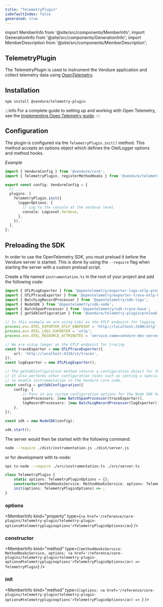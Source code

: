 ```yaml
---
title: "TelemetryPlugin"
isDefaultIndex: false
generated: true
---
```

<!-- This file was generated from the Vendure source. Do not modify. Instead, re-run the "docs:build" script -->
import MemberInfo from '@site/src/components/MemberInfo';
import GenerationInfo from '@site/src/components/GenerationInfo';
import MemberDescription from '@site/src/components/MemberDescription';


## TelemetryPlugin

<GenerationInfo sourceFile="packages/telemetry-plugin/src/telemetry.plugin.ts" sourceLine="107" packageName="@vendure/telemetry-plugin" since="3.3.0" />

The TelemetryPlugin is used to instrument the Vendure application and collect telemetry data using
[OpenTelemetry](https://opentelemetry.io/).

## Installation

```
npm install @vendure/telemetry-plugin
```

:::info
For a complete guide to setting up and working with Open Telemetry, see
the [Implementing Open Telemetry guide](/guides/how-to/telemetry/).
:::

## Configuration

The plugin is configured via the `TelemetryPlugin.init()` method. This method accepts an options object
which defines the OtelLogger options and method hooks.

*Example*

```ts
import { VendureConfig } from '@vendure/core';
import { TelemetryPlugin, registerMethodHooks } from '@vendure/telemetry-plugin';

export const config: VendureConfig = {
  // ...
  plugins: [
    TelemetryPlugin.init({
      loggerOptions: {
        // Log to the console at the verbose level
        console: LogLevel.Verbose,
      },
    }),
  ],
};
```

## Preloading the SDK

In order to use the OpenTelemetry SDK, you must preload it before the Vendure server is started.
This is done by using the `--require` flag when starting the server with a custom preload script.

Create a file named `instrumentation.ts` in the root of your project and add the following code:

```ts
import { OTLPLogExporter } from '@opentelemetry/exporter-logs-otlp-proto';
import { OTLPTraceExporter } from '@opentelemetry/exporter-trace-otlp-http';
import { BatchLogRecordProcessor } from '@opentelemetry/sdk-logs';
import { NodeSDK } from '@opentelemetry/sdk-node';
import { BatchSpanProcessor } from '@opentelemetry/sdk-trace-base';
import { getSdkConfiguration } from '@vendure/telemetry-plugin/preload';

// In this example we are using Loki as the OTLP endpoint for logging
process.env.OTEL_EXPORTER_OTLP_ENDPOINT = 'http://localhost:3100/otlp';
process.env.OTEL_LOGS_EXPORTER = 'otlp';
process.env.OTEL_RESOURCE_ATTRIBUTES = 'service.name=vendure-dev-server';

// We are using Jaeger as the OTLP endpoint for tracing
const traceExporter = new OTLPTraceExporter({
    url: 'http://localhost:4318/v1/traces',
});
const logExporter = new OTLPLogExporter();

// The getSdkConfiguration method returns a configuration object for the OpenTelemetry Node SDK.
// It also performs other configuration tasks such as setting a special environment variable
// to enable instrumentation in the Vendure core code.
const config = getSdkConfiguration({
    config: {
        // Pass in any custom configuration options for the Node SDK here
        spanProcessors: [new BatchSpanProcessor(traceExporter)],
        logRecordProcessors: [new BatchLogRecordProcessor(logExporter)],
    },
});

const sdk = new NodeSDK(config);

sdk.start();
```

The server would then be started with the following command:

```bash
node --require ./dist/instrumentation.js ./dist/server.js
```

or for development with ts-node:

```bash
npx ts-node --require ./src/instrumentation.ts ./src/server.ts
```

```ts title="Signature"
class TelemetryPlugin {
    static options: TelemetryPluginOptions = {};
    constructor(methodHooksService: MethodHooksService, options: TelemetryPluginOptions)
    init(options: TelemetryPluginOptions) => ;
}
```

<div className="members-wrapper">

### options

<MemberInfo kind="property" type={`<a href='/reference/core-plugins/telemetry-plugin/telemetry-plugin-options#telemetrypluginoptions'>TelemetryPluginOptions</a>`}   />


### constructor

<MemberInfo kind="method" type={`(methodHooksService: MethodHooksService, options: <a href='/reference/core-plugins/telemetry-plugin/telemetry-plugin-options#telemetrypluginoptions'>TelemetryPluginOptions</a>) => TelemetryPlugin`}   />


### init

<MemberInfo kind="method" type={`(options: <a href='/reference/core-plugins/telemetry-plugin/telemetry-plugin-options#telemetrypluginoptions'>TelemetryPluginOptions</a>) => `}   />




</div>
